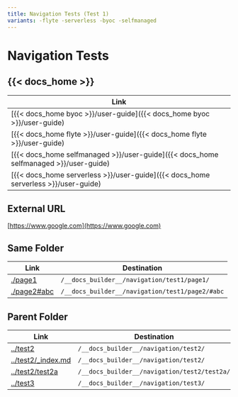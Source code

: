 ```yaml
---
title: Navigation Tests (Test 1)
variants: -flyte -serverless -byoc -selfmanaged
---
```


# Navigation Tests

## &#123;&#123;&lt; docs_home &gt;&#125;&#125;

| Link                                     |
| ---------------------------------------- |
| [{{< docs_home byoc >}}/user-guide]({{< docs_home byoc >}}/user-guide) |
| [{{< docs_home flyte >}}/user-guide]({{< docs_home flyte >}}/user-guide) |
| [{{< docs_home selfmanaged >}}/user-guide]({{< docs_home selfmanaged >}}/user-guide) |
| [{{< docs_home serverless >}}/user-guide]({{< docs_home serverless >}}/user-guide) |

## External URL

[https://www.google.com](https://www.google.com)

## Same Folder

| Link                       | Destination                                     |
| -------------------------- | ----------------------------------------------- |
| [./page1](./page1)         | `/__docs_builder__/navigation/test1/page1/`     |
| [./page2#abc](./page2#abc) | `/__docs_builder__/navigation/test1/page2/#abc` |

## Parent Folder

| Link                                     | Destination                                  |
| ---------------------------------------- | -------------------------------------------- |
| [../test2](../test2)                     | `/__docs_builder__/navigation/test2/`        |
| [../test2/_index.md](../test2/_index.md) | `/__docs_builder__/navigation/test2/`        |
| [../test2/test2a](../test2/test2a)       | `/__docs_builder__/navigation/test2/test2a/` |
| [../test3](../test3)                     | `/__docs_builder__/navigation/test3/`        |
